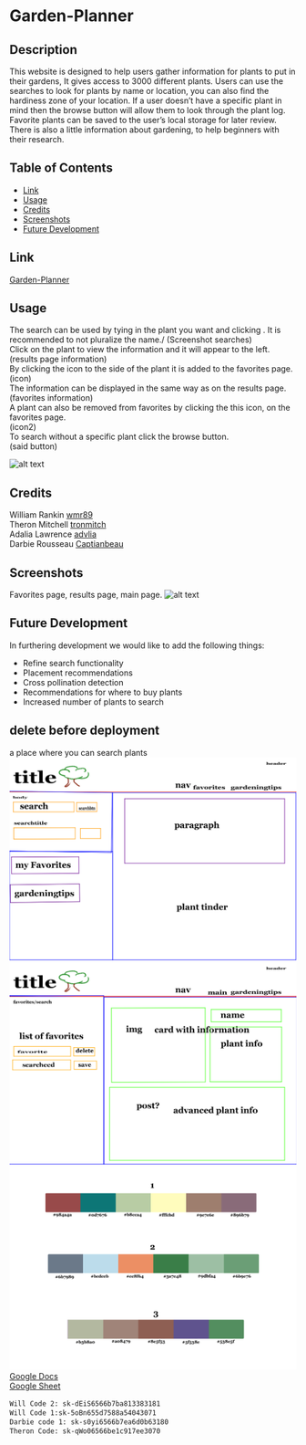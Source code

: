 # Garden-Planner

## Description
This website is designed to help users gather information for plants to put in their gardens, It gives access to 3000 different plants. Users can use the searches to look for plants by name or location, you can also find the hardiness zone of your location. If a user doesn’t have a specific plant in mind then the browse button will allow them to look through the plant log. Favorite plants can be saved to the user’s local storage for later review. There is also a little information about gardening, to help beginners with their research. 

## Table of Contents
- [Link](#link)
- [Usage](#usage)
- [Credits](#credits)
- [Screenshots](#screenshots)
- [Future Development](#future)

## Link

[Garden-Planner](https://www.example.com)

## Usage
The search can be used by tying in the plant you want and clicking . It is recommended to not pluralize the name./
(Screenshot searches)\
Click on the plant to view the information and it will appear to the left.\
(results page information)\
By clicking the icon to the side of the plant it is added to the favorites page.\
(icon)\
The information can be displayed in the same way as on the results page.\
(favorites information)\
A plant can also be removed from favorites by clicking the this icon, on the favorites page.\
(icon2)\
To search without a specific plant click the browse button.\
(said button) 

   ![alt text](location)

## Credits

William Rankin [wmr89](https://github.com/wmr89)\
Theron Mitchell [tronmitch](https://github.com/tronmitch)\
Adalia Lawrence [advlia](https://github.com/advlia)\
Darbie Rousseau [Captianbeau](https://github.com/Captianbeau)

## Screenshots
Favorites page, results page, main page.
   ![alt text](location)

## Future Development
In furthering development we would like to add the following things:
- Refine search functionality
- Placement recommendations
- Cross pollination detection
- Recommendations for where to buy plants
- Increased number of plants to search


## delete before deployment


a place where you can search plants
![wire-frame](./assets/pictures/Garden-PlannerWireFramemain-Full.png)
![wire-frame2](./assets/pictures/Garden-PlannerWireFramefavsearch-Full.png)
![potential colors](./assets/pictures/Potential-colorPalettes.png)
[Google Docs](https://docs.google.com/document/d/183i1m0Yz83zrWknRm5Pk1fgyjXH8oIDhX5jT31TKE9k/edit)\
[Google Sheet](https://docs.google.com/spreadsheets/d/1axL_XWlTvE2puyCHULknbcXuIYZ3ARxs6wklJdpfoPk/edit#gid=0)
    

    Will Code 2: sk-dEiS6566b7ba813383181
    Will Code 1:sk-5oBn655d7588a54043071
    Darbie code 1: sk-s0yi6566b7ea6d0b63180
    Theron Code: sk-qWo06566be1c917ee3070